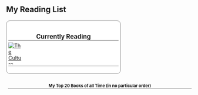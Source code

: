 ## My Reading List


<!-- Show static HTML/CSS as a placeholder in case js is not enabled - javascript include will override this if things work -->
<style type="text/css" media="screen">
.gr_custom_container_1500270858 {
/* customize your Goodreads widget container here*/
border: 1px solid gray;
border-radius:10px;
padding: 10px 5px 10px 5px;
background-color: #FFFFFF;
color: #000000;
width: 300px
}
.gr_custom_header_1500270858 {
/* customize your Goodreads header here*/
border-bottom: 1px solid gray;
width: 100%;
margin-bottom: 5px;
text-align: center;
font-size: 120%
}
.gr_custom_each_container_1500270858 {
/* customize each individual book container here */
width: 100%;
clear: both;
margin-bottom: 10px;
overflow: auto;
padding-bottom: 4px;
border-bottom: 1px solid #aaa;
}
.gr_custom_book_container_1500270858 {
/* customize your book covers here */
overflow: hidden;
height: 60px;
float: left;
margin-right: 4px;
width: 39px;
}
.gr_custom_author_1500270858 {
/* customize your author names here */
font-size: 10px;
}
.gr_custom_tags_1500270858 {
/* customize your tags here */
font-size: 10px;
color: gray;
}
.gr_custom_rating_1500270858 {
/* customize your rating stars here */
float: right;
}
</style>

<div id="gr_custom_widget_1500270858">
  <div class="gr_custom_container_1500270858">
<h2 class="gr_custom_header_1500270858">
<a style="text-decoration: none;" href="https://www.goodreads.com/review/list/68706159-moshe-immerman?shelf=currently-reading&amp;utm_medium=api&amp;utm_source=custom_widget">Currently Reading</a>
</h2>
<div class="gr_custom_each_container_1500270858">
  <div class="gr_custom_book_container_1500270858">
    <a title="The Culture Map: Breaking Through the Invisible Boundaries of Global Business" href="https://www.goodreads.com/review/show/2032773341?utm_medium=api&amp;utm_source=custom_widget"><img alt="The Culture Map: Breaking Through the Invisible Boundaries of Global Business" border="0" src="https://images.gr-assets.com/books/1488319495s/22085568.jpg" /></a>
  </div>
</div>

</div>
<script src="https://www.goodreads.com/review/custom_widget/68706159.Currently%20Reading?cover_position=left&cover_size=small&num_books=20&order=d&shelf=currently-reading&show_author=1&show_cover=1&show_rating=0&show_review=0&show_tags=0&show_title=1&sort=date_started&widget_bg_color=FFFFFF&widget_bg_transparent=&widget_border_width=1&widget_id=1500270858&widget_text_color=000000&widget_title_size=medium&widget_width=medium" type="text/javascript" charset="utf-8"></script>





<!-- Show static HTML/CSS as a placeholder in case js is not enabled - javascript include will override this if things work -->
<style type="text/css" media="screen">
.gr_custom_container_1499609723 {
/* customize your Goodreads widget container here*/
border: 0px solid gray;
border-radius:10px;
padding: 10px 5px 10px 5px;
background-color: transparent;
color: #000000;
width: 500px
}
.gr_custom_header_1499609723 {
/* customize your Goodreads header here*/
border-bottom: 1px solid gray;
width: 100%;
margin-bottom: 5px;
text-align: center;
font-size: 80%
}
.gr_custom_each_container_1499609723 {
/* customize each individual book container here */
width: 100%;
clear: both;
margin-bottom: 10px;
overflow: auto;
padding-bottom: 4px;
border-bottom: 1px solid #aaa;
}
.gr_custom_book_container_1499609723 {
/* customize your book covers here */
overflow: hidden;
height: 60px;
float: left;
margin-right: 4px;
width: 39px;
}
.gr_custom_author_1499609723 {
/* customize your author names here */
font-size: 10px;
}
.gr_custom_tags_1499609723 {
/* customize your tags here */
font-size: 10px;
color: gray;
}
.gr_custom_rating_1499609723 {
/* customize your rating stars here */
float: right;
}
</style>

<div id="gr_custom_widget_1499609723">
<div class="gr_custom_container_1499609723">
<h2 class="gr_custom_header_1499609723">
<a style="text-decoration: none;" href="https://www.goodreads.com/review/list/68706159-moshe-immerman?shelf=read&amp;utm_medium=api&amp;utm_source=custom_widget">My Top 20 Books of all Time (in no particular order)</a>
</h2>


</div>
<script src="https://www.goodreads.com/review/custom_widget/68706159.My%20Top%2010%20Books%20of%20all%20Time?cover_position=left&cover_size=small&num_books=20&order=d&shelf=read&show_author=1&show_cover=0&show_rating=0&show_review=0&show_tags=0&show_title=1&sort=rating&widget_bg_color=FFFFFF&widget_bg_transparent=true&widget_border_width=none&widget_id=1499609723&widget_text_color=000000&widget_title_size=small&widget_width=wide" type="text/javascript" charset="utf-8"></script>

